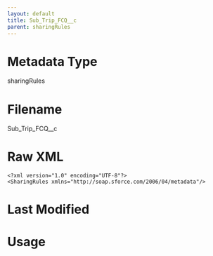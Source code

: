```yaml
---
layout: default
title: Sub_Trip_FCQ__c
parent: sharingRules
---
```

# Metadata Type
sharingRules


# Filename 
Sub_Trip_FCQ__c


# Raw XML
```
<?xml version="1.0" encoding="UTF-8"?>
<SharingRules xmlns="http://soap.sforce.com/2006/04/metadata"/>
```


# Last Modified


# Usage
